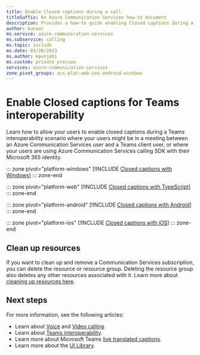 ```yaml
---
title: Enable Closed captions during a call
titleSuffix: An Azure Communication Services how-to document
description: Provides a how-to guide enabling Closed captions during a call.
author: kunaal
ms.service: azure-communication-services
ms.subservice: calling
ms.topic: include
ms.date: 03/20/2023
ms.author: kpunjabi
ms.custom: private_preview
services: azure-communication-services
zone_pivot_groups: acs-plat-web-ios-android-windows
---
```


# Enable Closed captions for Teams interoperability

Learn how to allow your users to enable closed captions during a Teams interoperability scenario where your users might be in a meeting between an Azure Communication Services user and a Teams client user, or where your users are using Azure Communication Services calling SDK with their Microsoft 365 identity. 

::: zone pivot="platform-windows"
[!INCLUDE [Closed captions with Windows](./includes/closed-captions/closed-captions-teams-interop-windows.md)]
::: zone-end

::: zone pivot="platform-web"
[!INCLUDE [Closed captions with TypeScript](./includes/closed-captions/closed-captions-teams-interop-web.md)]
::: zone-end

::: zone pivot="platform-android"
[!INCLUDE [Closed captions with Android](./includes/closed-captions/closed-captions-teams-interop-android.md)]
::: zone-end

::: zone pivot="platform-ios"
[!INCLUDE [Closed captions with iOS](./includes/closed-captions/closed-captions-teams-interop-ios.md)]
::: zone-end

## Clean up resources

If you want to clean up and remove a Communication Services subscription, you can delete the resource or resource group. Deleting the resource group also deletes any other resources associated with it. Learn more about [cleaning up resources here](../../quickstarts/create-communication-resource.md#clean-up-resources). 

## Next steps

For more information, see the following articles:
- Learn about [Voice](./manage-calls.md) and [Video calling](./manage-video.md).
- Learn about [Teams interoperability](./teams-interoperability.md).
- Learn more about Microsoft Teams [live translated captions](https://support.microsoft.com//office/use-live-captions-in-a-teams-meeting-4be2d304-f675-4b57-8347-cbd000a21260).
- Learn more about the [UI Library](../../concepts//ui-library/ui-library-overview.md).
